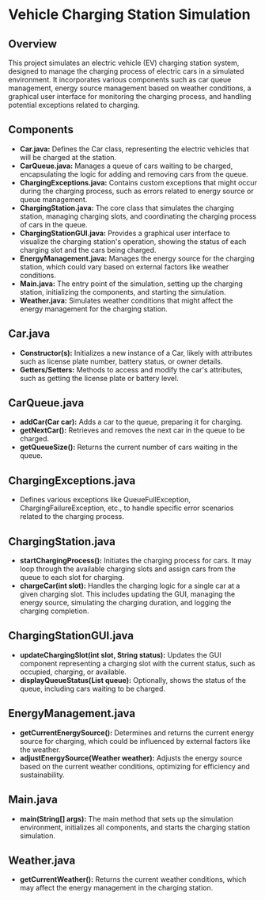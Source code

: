 # Vehicle Charging Station Simulation
## Overview
This project simulates an electric vehicle (EV) charging station system, designed to manage the charging process of electric cars in a simulated environment. It incorporates various components such as car queue management, energy source management based on weather conditions, a graphical user interface for monitoring the charging process, and handling potential exceptions related to charging.

## Components
- **Car.java:** Defines the Car class, representing the electric vehicles that will be charged at the station.
- **CarQueue.java:** Manages a queue of cars waiting to be charged, encapsulating the logic for adding and removing cars from the queue.
- **ChargingExceptions.java:** Contains custom exceptions that might occur during the charging process, such as errors related to energy source or queue management.
- **ChargingStation.java:** The core class that simulates the charging station, managing charging slots, and coordinating the charging process of cars in the queue.
- **ChargingStationGUI.java:** Provides a graphical user interface to visualize the charging station's operation, showing the status of each charging slot and the cars being charged.
- **EnergyManagement.java:** Manages the energy source for the charging station, which could vary based on external factors like weather conditions.
- **Main.java:** The entry point of the simulation, setting up the charging station, initializing the components, and starting the simulation.
- **Weather.java:** Simulates weather conditions that might affect the energy management for the charging station.


## Car.java
- **Constructor(s):** Initializes a new instance of a Car, likely with attributes such as license plate number, battery status, or owner details.
- **Getters/Setters:** Methods to access and modify the car's attributes, such as getting the license plate or battery level.
## CarQueue.java
- **addCar(Car car):** Adds a car to the queue, preparing it for charging.
- **getNextCar():** Retrieves and removes the next car in the queue to be charged.
- **getQueueSize():** Returns the current number of cars waiting in the queue.
## ChargingExceptions.java
- Defines various exceptions like QueueFullException, ChargingFailureException, etc., to handle specific error scenarios related to the charging process.
## ChargingStation.java
- **startChargingProcess():** Initiates the charging process for cars. It may loop through the available charging slots and assign cars from the queue to each slot for charging.
- **chargeCar(int slot):** Handles the charging logic for a single car at a given charging slot. This includes updating the GUI, managing the energy source, simulating the charging duration, and logging the charging completion.
## ChargingStationGUI.java
- **updateChargingSlot(int slot, String status):** Updates the GUI component representing a charging slot with the current status, such as occupied, charging, or available.
- **displayQueueStatus(List<Car> queue):** Optionally, shows the status of the queue, including cars waiting to be charged.
## EnergyManagement.java
- **getCurrentEnergySource():** Determines and returns the current energy source for charging, which could be influenced by external factors like the weather.
- **adjustEnergySource(Weather weather):** Adjusts the energy source based on the current weather conditions, optimizing for efficiency and sustainability.
## Main.java
- **main(String[] args):** The main method that sets up the simulation environment, initializes all components, and starts the charging station simulation.
## Weather.java
- **getCurrentWeather():** Returns the current weather conditions, which may affect the energy management in the charging station.

